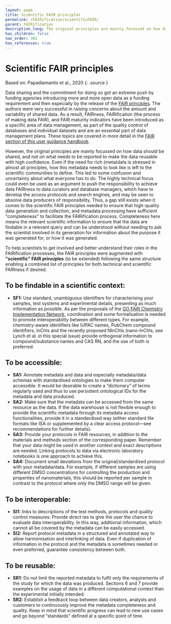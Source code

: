 ```yaml
---
layout: page
title: Scientific FAIR principles
permalink: /FAIRification/scientificFAIR/
parent: FAIRification
description_long: The original principles are mainly focussed on how data should be shared, and not on what needs to be reported to make the data reusable with high confidence. Thus, a gap still exists when it comes to the scientific FAIR principles needed to ensure that high-quality data generation and collection, and metadata processing have sufficient "completeness" to facilitate the FAIRification process.
has_children: false
nav_order: 301
has_references: true
---
```


# Scientific FAIR principles
Based on: Papadiamantis et al., 2020
{: .source }

Data sharing and the commitment for doing so got an extreme push by funding agencies introducing more and more open data as a funding requirement and then especially by the release of the [FAIR principles](https://www.force11.org/group/fairgroup/fairprinciples). The authors were very successful in raising concerns about the amount and variability of shared data. As a result, FAIRness, FAIRification (the process of making data FAIR), and FAIR maturity indicators have been introduced as a specific area of data management, as part of the quality control of databases and individual datasets and are an essential part of data management plans. These topics are covered in more detail in the [FAIR section of this user guidance handbook](../).

However, the original principles are mainly focussed on how data should be shared, and not on what needs to be reported to make the data reusable with high confidence. Even if the need for rich (meta)data is stressed in almost all principles, how this metadata needs to look like is left to the scientific communities to define. This led to some confusion and uncertainty about what everyone has to do. The highly technical focus could even be used as an argument to push the responsibility to achieve data FAIRness to data curators and database managers, which have to develop the access protocols and search engines, and may be seen to absolve data producers of responsibility. Thus, a gap still exists when it comes to the scientific FAIR principles needed to ensure that high-quality data generation and collection, and metadata processing have sufficient "completeness" to facilitate the FAIRification process. Completeness here means the relevant scientific information to ensure that the data are findable in a relevant query and can be understood without needing to ask the scientist involved in its generation for information about the purpose it was generated for, or how it was generated.

To help scientists to get involved and better understand their roles in the FAIRification processes, the FAIR principles were augmented with **"scientific" FAIR principles** (to be extended) following the same structure enabling a combined list of principles for both technical and scientific FAIRness if desired.

## To be findable in a scientific context:
- **SF1:** Use standard, unambiguous identifiers for characterising your samples, test systems and experimental details, presenting as much information as possible. As per the proposals of the [GO FAIR Chemistry Implementation Network](https://www.go-fair.org/implementation-networks/overview/chemistryin/), coordination and some formalisation is needed to promote interoperability between different types. For example, chemistry-aware identifiers like IUPAC names, PubChem compound identifiers, InChIs and the recently proposed NInChIs (nano-InChIs, see Lynch et al. in this special issue) provide orthogonal information to compound/substance names and CAS RN, and the use of both is preferred.

## To be accessible:
- **SA1:** Annotate metadata and data and especially metadata/data schemas with standardised ontologies to make them computer accessible. It would be desirable to create a “dictionary” of terms regularly used and thus to use persistent ontological IDs for the metadata and data produced.
- **SA2:** Make sure that the metadata can be accessed from the same resource as the data. If the data warehouse is not flexible enough to provide the scientific metadata through its metadata access functionalities, provide it in a standardised way (either standard file formats like ISA or supplemented by a clear access protocol—see recommendations for further details).
- **SA3:** Provide your protocols in FAIR resources, in addition to the materials and methods section of the corresponding paper. Remember that your data might be used in another context and exact descriptions are needed. Linking protocols to data via electronic laboratory notebooks is one approach to achieve this.
- **SA4:** Document small deviations from the original/standardised protocol with your metadata/data. For example, if different samples are using different DMSO concentrations for controlling the production and properties of nanomaterials, this should be reported per sample in contrast to the protocol where only the DMSO range will be given.

## To be interoperable:
- **SI1:** links to descriptions of the test methods, protocols and quality control measures: Provide direct res to give the user the chance to evaluate data interoperability. In this way, additional information, which cannot all be covered by the metadata can be easily accessed.
- **SI2:** Report protocol metadata in a structured and annotated way to allow harmonisation and interlinking of data. Even if duplication of information in the protocol and the metadata is sometimes needed or even preferred, guarantee consistency between both.

## To be reusable:
- **SR1:** Do not limit the reported metadata to fulfil only the requirements of the study for which the data was produced. Sections 6 and 7 provide examples on the usage of data in a different computational context than the experimental initially intended.
- **SR2:** Establish a feedback loop between data creators, analysts and customers to continuously improve the metadata completeness and quality. Keep in mind that scientific progress can lead to new use cases and go beyond “standards” defined at a specific point of time.
